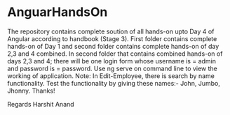 # AnguarHandsOn 
The repository contains complete soution of all hands-on upto Day 4 of Angular according to handbook (Stage 3).
First folder contains complete hands-on of Day 1 and second folder contains complete hands-on of day 2,3 and 4 combined.
In second folder that contains combined hands-on of days 2,3 and 4; there will be one login form whose username is = admin and password is = password.
Use ng serve on command line to view the working of application.
Note: In Edit-Employee, there is search by name functionality. Test the functionality by giving these names:- John, Jumbo, Jhonny.
Thanks!

Regards
Harshit Anand

